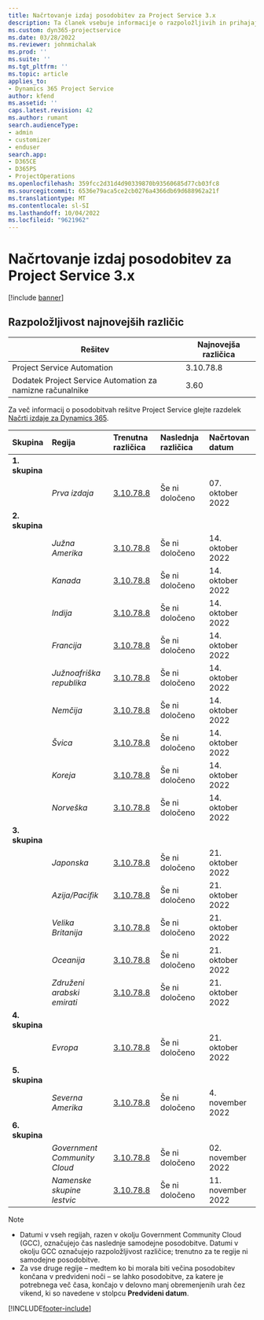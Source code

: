 ```yaml
---
title: Načrtovanje izdaj posodobitev za Project Service 3.x
description: Ta članek vsebuje informacije o razpoložljivih in prihajajočih izdajah Dynamics 365 Project Service Automation.
ms.custom: dyn365-projectservice
ms.date: 03/28/2022
ms.reviewer: johnmichalak
ms.prod: ''
ms.suite: ''
ms.tgt_pltfrm: ''
ms.topic: article
applies_to:
- Dynamics 365 Project Service
author: kfend
ms.assetid: ''
caps.latest.revision: 42
ms.author: rumant
search.audienceType:
- admin
- customizer
- enduser
search.app:
- D365CE
- D365PS
- ProjectOperations
ms.openlocfilehash: 359fcc2d31d4d90339870b93560685d77cb03fc8
ms.sourcegitcommit: 6536e79aca5ce2cb0276a4366db69d688962a21f
ms.translationtype: MT
ms.contentlocale: sl-SI
ms.lasthandoff: 10/04/2022
ms.locfileid: "9621962"
---
```

# <a name="update-release-schedule-for-project-service-3x"></a>Načrtovanje izdaj posodobitev za Project Service 3.x

[!include [banner](../includes/psa-now-project-operations.md)]

## <a name="latest-version-availability"></a>Razpoložljivost najnovejših različic

| Rešitev  | Najnovejša različica |
|-------|----|
| Project Service Automation    | 3.10.78.8 |
| Dodatek Project Service Automation za namizne računalnike                | 3.60          |

Za več informacij o posodobitvah rešitve Project Service glejte razdelek [Načrti izdaje za Dynamics 365](/dynamics365/release-plans/). 

| Skupina  | Regija | Trenutna različica | Naslednja različica |  Načrtovan datum
| :---   | :---   | :---   | :---   |:---   |         
|<strong>1. skupina</strong> | |  |  | |
| | <i>Prva izdaja</i> | [3.10.78.8](whats-new-ur-47.md)| Še ni določeno | 07. oktober 2022
|<strong>2. skupina</strong> | |  |  | |
| | <i>Južna Amerika</i> | [3.10.78.8](whats-new-ur-47.md) | Še ni določeno | 14. oktober 2022
| | <i>Kanada</i> | [3.10.78.8](whats-new-ur-47.md) | Še ni določeno | 14. oktober 2022
| | <i>Indija</i> | [3.10.78.8](whats-new-ur-47.md) | Še ni določeno | 14. oktober 2022
| | <i>Francija</i> | [3.10.78.8](whats-new-ur-47.md) | Še ni določeno | 14. oktober 2022
| | <i>Južnoafriška republika</i> | [3.10.78.8](whats-new-ur-47.md) | Še ni določeno | 14. oktober 2022
| | <i>Nemčija</i> | [3.10.78.8](whats-new-ur-47.md) | Še ni določeno | 14. oktober 2022
| | <i>Švica</i> | [3.10.78.8](whats-new-ur-47.md) | Še ni določeno | 14. oktober 2022
| | <i>Koreja</i> | [3.10.78.8](whats-new-ur-47.md) | Še ni določeno | 14. oktober 2022
| | <i>Norveška</i> | [3.10.78.8](whats-new-ur-47.md) | Še ni določeno | 14. oktober 2022
|<strong>3. skupina</strong> | |  |  | |
| | <i>Japonska</i> | [3.10.78.8](whats-new-ur-47.md) | Še ni določeno | 21. oktober 2022
| | <i>Azija/Pacifik</i> | [3.10.78.8](whats-new-ur-47.md) | Še ni določeno | 21. oktober 2022
| | <i>Velika Britanija</i> | [3.10.78.8](whats-new-ur-47.md) | Še ni določeno | 21. oktober 2022
| | <i>Oceanija</i> | [3.10.78.8](whats-new-ur-47.md) | Še ni določeno | 21. oktober 2022
| | <i>Združeni arabski emirati</i> | [3.10.78.8](whats-new-ur-47.md) | Še ni določeno | 21. oktober 2022
|<strong>4. skupina</strong> | |  |  | |
| | <i>Evropa</i> | [3.10.78.8](whats-new-ur-47.md) | Še ni določeno | 21. oktober 2022
|<strong>5. skupina</strong> | |  |  | |
| | <i>Severna Amerika</i> | [3.10.78.8](whats-new-ur-47.md) | Še ni določeno | 4. november 2022
|<strong>6. skupina</strong> | |  |  | |
| | <i>Government Community Cloud</i> | [3.10.78.8](whats-new-ur-47.md) | Še ni določeno | 02. november 2022
| | <i>Namenske skupine lestvic</i> | [3.10.78.8](whats-new-ur-47.md) | Še ni določeno | 11. november 2022




>[!Note]
> - Datumi v vseh regijah, razen v okolju Government Community Cloud (GCC), označujejo čas naslednje samodejne posodobitve. Datumi v okolju GCC označujejo razpoložljivost različice; trenutno za te regije ni samodejne posodobitve.
> - Za vse druge regije – medtem ko bi morala biti večina posodobitev končana v predvideni noči – se lahko posodobitve, za katere je potrebnega več časa, končajo v delovno manj obremenjenih urah čez vikend, ki so navedene v stolpcu **Predvideni datum**.


[!INCLUDE[footer-include](../includes/footer-banner.md)]
